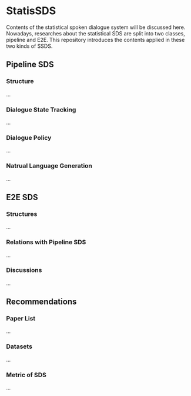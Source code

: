 # StatisSDS
Contents of the statistical spoken dialogue system will be discussed here. Nowadays, researches about the statistical SDS are split into two classes, pipeline and E2E. This repository introduces the contents applied in these two kinds of SSDS.

## Pipeline SDS
### Structure
...
### Dialogue State Tracking
...
### Dialogue Policy
...
### Natrual Language Generation
...

## E2E SDS
### Structures
...
### Relations with Pipeline SDS
...
### Discussions
...

## Recommendations
### Paper List
...
### Datasets
...
### Metric of SDS
...
